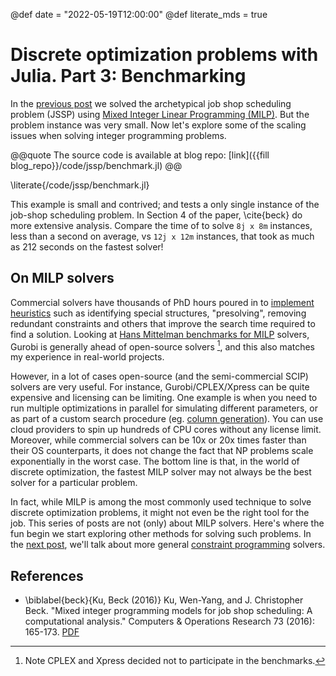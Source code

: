 @def date = "2022-05-19T12:00:00"
@def literate_mds = true

# Discrete optimization problems with Julia. Part 3: Benchmarking

In the [previous post](/posts/jssp2/) we solved the archetypical job shop scheduling problem (JSSP) using [Mixed Integer Linear Programming (MILP)][milp]. But the problem instance was very small. Now let's explore some of the scaling issues when solving integer programming problems.

@@quote
The source code is available at blog repo:
[link]({{fill blog_repo}}/code/jssp/benchmark.jl)
@@

\literate{/code/jssp/benchmark.jl}

This example is small and contrived; and tests a only single instance of the job-shop scheduling problem. In Section 4 of the paper, \cite{beck} do more extensive analysis. Compare the time of to solve `8j x 8m` instances, less than a second on average, vs `12j x 12m` instances, that took as much as 212 seconds on the fastest solver!

## On MILP solvers


Commercial solvers have thousands of PhD hours poured in to [implement heuristics][heur] such as identifying special structures, "presolving", removing redundant constraints and others that improve the search time required to find a solution. Looking at [Hans Mittelman benchmarks for MILP][bench] solvers, Gurobi is generally ahead of open-source solvers [^1], and this also matches my experience in real-world projects.

However, in a lot of cases open-source (and the semi-commercial SCIP) solvers are very useful. For instance, Gurobi/CPLEX/Xpress can be quite expensive and licensing can be limiting. One example is when you need to run multiple optimizations in parallel for simulating different parameters, or as part of a custom search procedure (eg. [column generation][colgen]). You can use cloud providers to spin up hundreds of CPU cores without any license limit. Moreover, while commercial solvers can be 10x or 20x times faster than their OS counterparts, it does not change the fact that NP problems scale exponentially in the worst case. The bottom line is that, in the world of discrete optimization, the fastest MILP solver may not always be the best solver for a particular problem. 

In fact, while MILP is among the most commonly used technique to solve discrete optimization problems, it might not even be the right tool for the job. This series of posts are not (only) about MILP solvers. Here's where the fun begin we start exploring other methods for solving such problems. In the [next post][next], we'll talk about more general [constraint programming][cp] solvers.

## References

- \biblabel{beck}{Ku, Beck (2016)} Ku, Wen-Yang, and J. Christopher Beck. "Mixed
  integer programming models for job shop scheduling: A computational analysis."
  Computers & Operations Research 73 (2016): 165-173. [PDF][beck]

[^1]: Note CPLEX and Xpress decided not to participate in the benchmarks.

[milp]: https://en.wikipedia.org/wiki/Integer_programming
[bench]: http://plato.asu.edu/ftp/milp.html
[colgen]: https://optimization.mccormick.northwestern.edu/index.php/Column_generation_algorithms
[next]: /code/jssp4
[heur]: https://or.stackexchange.com/questions/5150/what-are-the-advantages-of-commercial-solvers-like-gurobi-or-xpress-over-open-so
[cp]: https://en.wikipedia.org/wiki/Constraint_programming
[beck]: https://tidel.mie.utoronto.ca/pubs/JSP_CandOR_2016.pdf